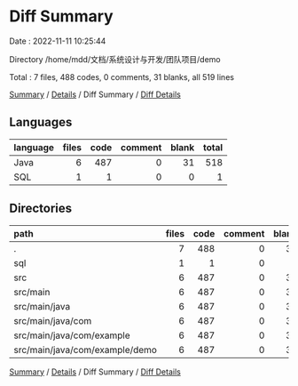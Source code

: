# Diff Summary

Date : 2022-11-11 10:25:44

Directory /home/mdd/文档/系统设计与开发/团队项目/demo

Total : 7 files,  488 codes, 0 comments, 31 blanks, all 519 lines

[Summary](results.md) / [Details](details.md) / Diff Summary / [Diff Details](diff-details.md)

## Languages
| language | files | code | comment | blank | total |
| :--- | ---: | ---: | ---: | ---: | ---: |
| Java | 6 | 487 | 0 | 31 | 518 |
| SQL | 1 | 1 | 0 | 0 | 1 |

## Directories
| path | files | code | comment | blank | total |
| :--- | ---: | ---: | ---: | ---: | ---: |
| . | 7 | 488 | 0 | 31 | 519 |
| sql | 1 | 1 | 0 | 0 | 1 |
| src | 6 | 487 | 0 | 31 | 518 |
| src/main | 6 | 487 | 0 | 31 | 518 |
| src/main/java | 6 | 487 | 0 | 31 | 518 |
| src/main/java/com | 6 | 487 | 0 | 31 | 518 |
| src/main/java/com/example | 6 | 487 | 0 | 31 | 518 |
| src/main/java/com/example/demo | 6 | 487 | 0 | 31 | 518 |

[Summary](results.md) / [Details](details.md) / Diff Summary / [Diff Details](diff-details.md)